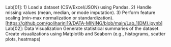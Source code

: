 Lab[01]: 1) Load a dataset (CSV/Excel/JSON) using Pandas.
         2) Handle missing values (mean, median, or mode imputation).
         3) Perform feature scaling (min-max normalization or standardization).[https://github.com/goliharini19/DATA-MINING/blob/main/Lab_1(DM).ipynb]
Lab[02]: Data Visualization Generate statistical summaries of the dataset. Create visualizations using Matplotlib and Seaborn (e.g., histograms, scatter plots, heatmaps)
